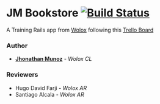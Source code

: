 # JM Bookstore  [![Build Status](https://travis-ci.org/wolox-training/jm-rails.svg?branch=master)](https://travis-ci.org/wolox-training/jm-rails)


A Training Rails app from [Wolox](https://www.wolox.co) following this  [Trello Board](https://trello.com/b/GNIKN0NC/training-rails-jhonathan-mu%C3%B1oz)

### Author

* [**Jhonathan Munoz**](jhonathan.munoz@wolox.cl) - *Wolox CL* 

### Reviewers
* Hugo David Farji - *Wolox AR*
* Santiago Alcala  - *Wolox AR*